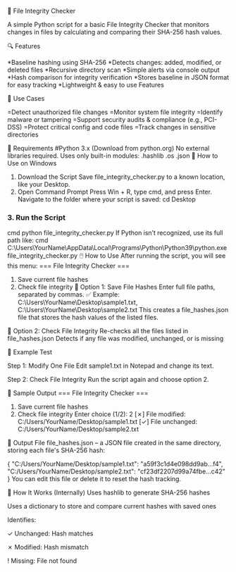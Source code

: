 🔐 File Integrity Checker

A simple Python script for a basic File Integrity Checker that monitors changes in files by calculating and comparing their SHA-256 hash values.

🔍 Features

*Baseline hashing using SHA-256
*Detects changes: added, modified, or deleted files
*Recursive directory scan
*Simple alerts via console output
*Hash comparison for integrity verification
*Stores baseline in JSON format for easy tracking
*Lightweight & easy to use Features

📌 Use Cases

=Detect unauthorized file changes
=Monitor system file integrity
=Identify malware or tampering
=Support security audits & compliance (e.g., PCI-DSS)
=Protect critical config and code files
=Track changes in sensitive directories

🧰 Requirements
#Python 3.x (Download from python.org)
No external libraries required. Uses only built-in modules:
.hashlib
.os
.json
🚀 How to Use on Windows
1. Download the Script
Save file_integrity_checker.py to a known location, like your Desktop.
2. Open Command Prompt
Press Win + R, type cmd, and press Enter.
Navigate to the folder where your script is saved:
cd Desktop

### 3. Run the Script
cmd
python file_integrity_checker.py
If Python isn’t recognized, use its full path like:
cmd
C:\Users\YourName\AppData\Local\Programs\Python\Python39\python.exe file_integrity_checker.py
🖱️ How to Use
After running the script, you will see this menu:
=== File Integrity Checker ===
1. Save current file hashes
2. Check file integrity
🔹 Option 1: Save File Hashes
Enter full file paths, separated by commas.
✅ Example:
C:\\Users\\YourName\\Desktop\\sample1.txt, C:\\Users\\YourName\\Desktop\\sample2.txt
This creates a file_hashes.json file that stores the hash values of the listed files.

🔹 Option 2: Check File Integrity
Re-checks all the files listed in file_hashes.json
Detects if any file was modified, unchanged, or is missing

🧪 Example Test

Step 1: Modify One File
Edit sample1.txt in Notepad and change its text.

Step 2: Check File Integrity
Run the script again and choose option 2.

🧾 Sample Output
=== File Integrity Checker ===
1. Save current file hashes
2. Check file integrity
Enter choice (1/2): 2
[✗] File modified: C:/Users/YourName/Desktop/sample1.txt
[✓] File unchanged: C:/Users/YourName/Desktop/sample2.txt

📂 Output File
file_hashes.json – a JSON file created in the same directory, storing each file's SHA-256 hash:

{
  "C:/Users/YourName/Desktop/sample1.txt": "a59f3c1d4e098dd9ab...f4",
  "C:/Users/YourName/Desktop/sample2.txt": "cf23df2207d99a74fbe...c42"
}
You can edit this file or delete it to reset the hash tracking.

🧠 How It Works (Internally)
Uses hashlib to generate SHA-256 hashes

Uses a dictionary to store and compare current hashes with saved ones

Identifies:

✓ Unchanged: Hash matches

✗ Modified: Hash mismatch

! Missing: File not found


